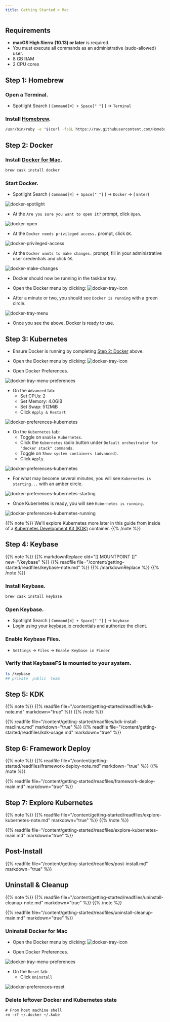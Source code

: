 ```yaml
---
title: Getting Started > Mac
---
```


## Requirements

- **macOS High Sierra (10.13) or later** is required.
- You must execute all commands as an administrative (sudo-allowed) user.
- 8 GB RAM
- 2 CPU cores


## Step 1: Homebrew

### Open a Terminal.

- Spotlight Search ( `Command[⌘] + Space[" "]` ) -> `Terminal`

### Install [Homebrew](https://brew.sh/).

```bash
/usr/bin/ruby -e "$(curl -fsSL https://raw.githubusercontent.com/Homebrew/install/master/install)"
```


## Step 2: Docker

### Install [Docker for Mac](https://docs.docker.com/docker-for-mac/release-notes/).

```bash
brew cask install docker
```

### Start Docker.

- Spotlight Search ( `Command[⌘] + Space[" "]` ) -> `Docker` -> ( `Enter`)

![docker-spotlight](/images/mac/docker-spotlight.png)

- At the `Are you sure you want to open it?` prompt, click `Open`.

![docker-open](/images/mac/docker-open.png)

- At the `Docker needs privileged access.` prompt, click `OK`.

![docker-privileged-access](/images/mac/docker-privileged-access.png)

- At the `Docker wants to make changes.` prompt, fill in your administrative user credentials and click `OK`.

![docker-make-changes](/images/mac/docker-make-changes.png)

- Docker should now be running in the taskbar tray.

- Open the Docker menu by clicking: ![docker-tray-icon](/images/mac/docker-tray-icon.png)

- After a minute or two, you should see `Docker is running` with a green circle.

![docker-tray-menu](/images/mac/docker-tray-menu.png)

- Once you see the above, Docker is ready to use.


## Step 3: Kubernetes

- Ensure Docker is running by completing [Step 2: Docker](#step-2-docker) above.

- Open the Docker menu by clicking: ![docker-tray-icon](/images/mac/docker-tray-icon.png)

- Open Docker Preferences.

![docker-tray-menu-preferences](/images/mac/docker-tray-menu-preferences.png)

- On the `Advanced` tab:
  - Set CPUs: 2
  - Set Memory: 4.0GiB
  - Set Swap: 512MiB
  - Click `Apply & Restart`

![docker-preferences-kubernetes](/images/mac/docker-preferences-advanced.png)

- On the `Kubernetes` tab:
  - Toggle on `Enable Kubernetes`.
  - Click the `Kubernetes` radio button under `Default orchestrator for "docker stack" commands`.
  - Toggle on `Show system containers (advanced)`.
  - Click `Apply`.

![docker-preferences-kubernetes](/images/mac/docker-preferences-kubernetes.png)

- For what may become several minutes, you will see `Kubernetes is starting...` with an amber circle.

![docker-preferences-kubernetes-starting](/images/mac/docker-preferences-kubernetes-starting.png)

- Once Kubernetes is ready, you will see `Kubernetes is running`.

![docker-preferences-kubernetes-running](/images/mac/docker-preferences-kubernetes-running.png)

{{% note %}}
We'll explore Kubernetes more later in this guide from inside of a
[Kubernetes Development Kit (KDK)](https://github.com/cisco-sso/kdk) container.
{{% /note %}}


## Step 4: Keybase

{{% note %}}
{{% markdownReplace old="[[ MOUNTPOINT ]]" new="/keybase" %}}
{{% readfile file="/content/getting-started/readfiles/keybase-note.md" %}}
{{% /markdownReplace %}}
{{% /note %}}

### Install Keybase.

```bash
brew cask install keybase
```

### Open Keybase.

- Spotlight Search ( `Command[⌘] + Space[" "]` ) -> `keybase`
- Login using your [keybase.io](https://keybase.io/) credentials and authorize the client.

### Enable Keybase Files.

- `Settings` -> `Files` -> `Enable Keybase in Finder`

### Verify that KeybaseFS is mounted to your system.

```bash
ls /keybase
## private  public  team
```


## Step 5: KDK

{{% note %}}
{{% readfile file="/content/getting-started/readfiles/kdk-note.md" markdown="true" %}}
{{% /note %}}

{{% readfile file="/content/getting-started/readfiles/kdk-install-maclinux.md" markdown="true" %}}
{{% readfile file="/content/getting-started/readfiles/kdk-usage.md" markdown="true" %}}


## Step 6: Framework Deploy

{{% note %}}
{{% readfile file="/content/getting-started/readfiles/framework-deploy-note.md" markdown="true" %}}
{{% /note %}}

{{% readfile file="/content/getting-started/readfiles/framework-deploy-main.md" markdown="true" %}}


## Step 7: Explore Kubernetes

{{% note %}}
{{% readfile file="/content/getting-started/readfiles/explore-kubernetes-note.md" markdown="true" %}}
{{% /note %}}

{{% readfile file="/content/getting-started/readfiles/explore-kubernetes-main.md" markdown="true" %}}


## Post-Install

{{% readfile file="/content/getting-started/readfiles/post-install.md" markdown="true" %}}


## Uninstall & Cleanup

{{% note %}}
{{% readfile file="/content/getting-started/readfiles/uninstall-cleanup-note.md" markdown="true" %}}
{{% /note %}}

{{% readfile file="/content/getting-started/readfiles/uninstall-cleanup-main.md" markdown="true" %}}

### Uninstall Docker for Mac

- Open the Docker menu by clicking: ![docker-tray-icon](/images/mac/docker-tray-icon.png)

- Open Docker Preferences.

![docker-tray-menu-preferences](/images/mac/docker-tray-menu-preferences.png)

- On the `Reset` tab:
  - Click `Uninstall`

![docker-preferences-reset](/images/mac/docker-preferences-reset.png)


### Delete leftover Docker and Kubernetes state

```
# From host machine shell
rm -rf ~/.docker ~/.kube
```
